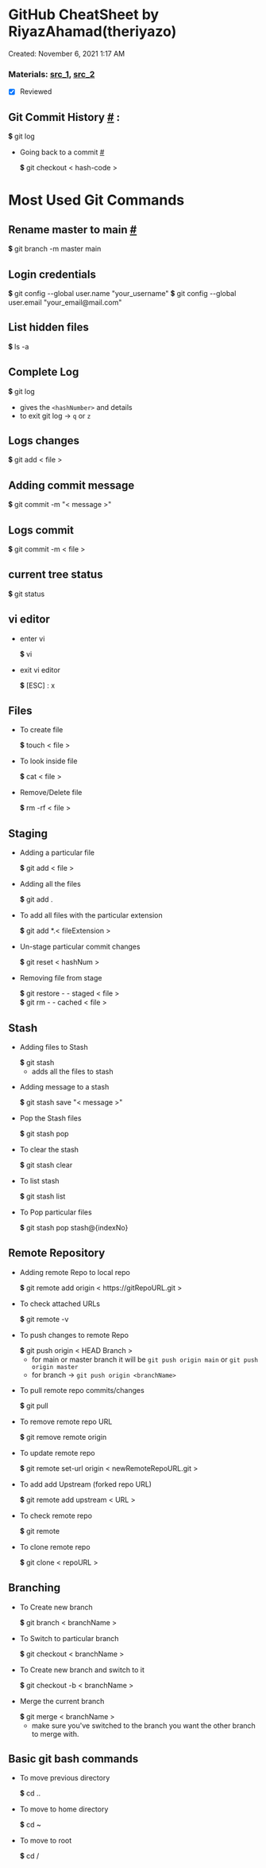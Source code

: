 # GitHub CheatSheet by RiyazAhamad(theriyazo)

Created: November 6, 2021 1:17 AM
### Materials: [src_1](https://git-scm.com/docs/git), [src_2](https://developer.mozilla.org/en-US/docs/Web/JavaScript)
- [x] Reviewed

## Git Commit History [#](https://git-scm.com/docs/git#Documentation/git.txt-ahrefdocsgit-loggit-log1a) :

<aside>
💲  git log 

</aside>

- Going back to a commit [#](https://git-scm.com/docs/git#Documentation/git.txt-ahrefdocsgit-checkoutgit-checkout1a)
    
    <aside>
    💲  git checkout < hash-code > 
    
    </aside>
    

# Most Used Git Commands

## Rename master to main [#](https://www.git-tower.com/learn/git/faq/git-rename-master-to-main)

<aside>
💲  git branch -m master main 

</aside>

## Login credentials
<aside>
💲  git config --global user.name "your_username"
💲  git config --global user.email "your_email@mail.com"
</aside>

## List hidden files

<aside>
💲  ls -a 

</aside>

## Complete Log

<aside>
💲  git log 

</aside>

- gives the `<hashNumber>` and details
- to exit git log → `q` or `z`

## Logs changes

<aside>
💲  git add < file > 

</aside>

## Adding commit message

<aside>
💲  git commit -m "< message >" 

</aside>

## Logs commit

<aside>
💲  git commit -m < file > 

</aside>

## current tree status

<aside>
💲  git status 

</aside>

## vi editor

- enter vi
    
    <aside>
    💲  vi 
    
    </aside>
    
- exit vi editor
    
    <aside>
    💲 [ESC] : x
    
    </aside>
    

## Files

- To create file
    
    <aside>
    💲  touch < file > 
    
    </aside>
    
- To look inside file
    
    <aside>
    💲  cat < file > 
    
    </aside>
    
- Remove/Delete file
    
    <aside>
    💲  rm -rf < file > 
    
    </aside>
    

## Staging

- Adding a particular file
    
    <aside>
    💲  git add < file > 
    
    </aside>
    
- Adding all the files
    
    <aside>
    💲  git add . 
    
    </aside>
    
- To add all files with the particular extension
    
    <aside>
    💲  git add *.< fileExtension >
    
    </aside>
    
- Un-stage particular commit changes
    
    <aside>
    💲  git reset < hashNum > 
    
    </aside>
    
- Removing file from stage
    
    <aside>
    💲  git restore - - staged < file > 
    
    </aside>
    
    <aside>
    💲  git rm - - cached < file > 
    
    </aside>
    

## Stash

- Adding files to  Stash
    
    <aside>
    💲  git stash 
    
    </aside>
    
    - adds all the files to stash
- Adding message to a stash
    
    <aside>
    💲  git stash save "< message >" 
    
    </aside>
    
- Pop the Stash files
    
    <aside>
    💲  git stash pop 
    
    </aside>
    
- To clear the stash
    
    <aside>
    💲  git stash clear 
    
    </aside>
    
- To list stash
    
    <aside>
    💲  git stash list 
    
    </aside>
    
- To Pop particular files
    
    <aside>
    💲  git stash pop stash@{indexNo} 
    
    </aside>
    

## Remote Repository

- Adding remote Repo to local repo
    
    <aside>
    💲  git remote add origin < https://gitRepoURL.git > 
    
    </aside>
    
- To check attached URLs
    
    <aside>
    💲  git remote -v 
    
    </aside>
    
- To push changes to remote Repo
    
    <aside>
    💲  git push origin < HEAD Branch > 
    
    </aside>
    
    - for main or master branch it will be `git push origin main` or `git push origin master`
    - for branch → `git push origin <branchName>`
- To pull remote repo commits/changes
    
    <aside>
    💲  git pull 
    
    </aside>
    
- To remove remote repo URL
    
    <aside>
    💲  git remove remote origin 
    
    </aside>
    
- To update remote repo
    
    <aside>
    💲  git remote set-url origin < newRemoteRepoURL.git > 
    
    </aside>
    
- To add add Upstream (forked repo URL)
    
    <aside>
    💲  git remote add upstream < URL > 
    
    </aside>
    
- To check remote repo
    
    <aside>
    💲  git remote 
    
    </aside>
    
- To clone remote repo
    
    <aside>
    💲  git clone < repoURL > 
    
    </aside>
    

## Branching

- To Create new branch
    
    <aside>
    💲  git branch < branchName > 
    
    </aside>
    
- To Switch to particular branch
    
    <aside>
    💲  git checkout < branchName > 
    
    </aside>
    
- To Create new branch and switch to it
    
    <aside>
    💲  git checkout -b < branchName > 
    
    </aside>
    
- Merge the current branch
    
    <aside>
    💲  git merge < branchName > 
    
    </aside>
    
    - make sure you've switched to the branch you want the other branch to merge with.

## Basic git bash commands

- To move previous directory
    
    <aside>
    💲  cd .. 
    
    </aside>
    
- To move to home directory
    
    <aside>
    💲  cd ~ 
    
    </aside>
    
- To move to root
    
    <aside>
    💲  cd / 
    
    </aside>
